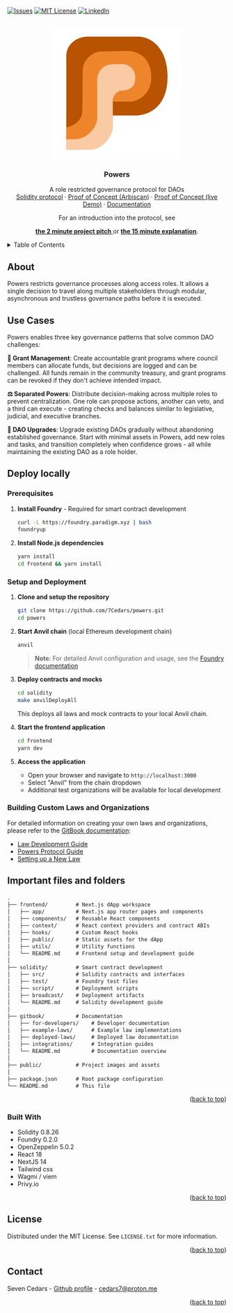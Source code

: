 <a name="readme-top"></a>

<!--
*** Attribution: thanks to @othneildrew for the Readme template!)
-->

[![Issues][issues-shield]][issues-url]
[![MIT License][license-shield]][license-url]
[![LinkedIn][linkedin-shield]][linkedin-url]

<!-- PROJECT LOGO -->
<br />
<div align="center">
  <a href="https://github.com/7Cedars/powers"> 
    <img src="public/powers_icon_notext.svg" alt="Powers Logo" width="300" height="300">
  </a>

<h3 align="center">Powers</h3>
  <p align="center">
    A role restricted governance protocol for DAOs
    <br />
    <!--NB: TO DO -->  
    <a href="/solidity">Solidity protocol</a> ·
    <a href="https://sepolia.arbiscan.io/address/0x001a6a16d2fc45248e00351314bce898b7d8578f">Proof of Concept (Arbiscan)</a> ·
    <a href="https://powers-protocol.vercel.app/421614/0x8fa86ae26fad52bcd2bdac1e9dbbe1ad77b50e36">Proof of Concept (live Demo)</a> ·
    <a href="https://7cedars.gitbook.io/powers-protocol">Documentation</a>
  </p>
</div>

<div align="center">
  For an introduction into the protocol, see
  
   <a href="https://www.tella.tv/video/powers-1-aijc"><b> the 2 minute project pitch</b> </a> or <a href="https://www.tella.tv/video/powers-solving-dao-governance-challenges-bis6"><b> the 15 minute explanation</b></a>.

</div>

<!-- TABLE OF CONTENTS --> 
<!-- NB! Still needs to be adapted --> 
<details>
  <summary>Table of Contents</summary>
  <ol>
    <li><a href="#about">About</a></li>
    <li><a href="#use-cases">Use Cases</a></li>
    <li><a href="#deploy">Deploy</a></li>
    <li><a href="#important-files-and-folders">Important files and folders</a></li>
    <li><a href="#built-with">Built With</a></li>
    <li><a href="#contact">Contact</a></li>
  </ol>
</details>

<!-- ABOUT THE PROJECT -->
## About
Powers restricts governance processes along access roles. It allows a single decision to travel along multiple stakeholders through modular, asynchronous and trustless governance paths before it is executed.

## Use Cases 

Powers enables three key governance patterns that solve common DAO challenges:

**🔐 Grant Management**: Create accountable grant programs where council members can allocate funds, but decisions are logged and can be challenged. All funds remain in the community treasury, and grant programs can be revoked if they don't achieve intended impact.

**⚖️ Separated Powers**: Distribute decision-making across multiple roles to prevent centralization. One role can propose actions, another can veto, and a third can execute - creating checks and balances similar to legislative, judicial, and executive branches.

**🔄 DAO Upgrades**: Upgrade existing DAOs gradually without abandoning established governance. Start with minimal assets in Powers, add new roles and tasks, and transition completely when confidence grows - all while maintaining the existing DAO as a role holder.     

## Deploy locally

### Prerequisites

1. **Install Foundry** - Required for smart contract development
   ```bash
   curl -L https://foundry.paradigm.xyz | bash
   foundryup
   ```

2. **Install Node.js dependencies**
   ```bash
   yarn install
   cd frontend && yarn install
   ```

### Setup and Deployment

1. **Clone and setup the repository**
   ```bash
   git clone https://github.com/7Cedars/powers.git
   cd powers
   ```

2. **Start Anvil chain** (local Ethereum development chain)
   ```bash
   anvil
   ```
   > **Note**: For detailed Anvil configuration and usage, see the [Foundry documentation](https://book.getfoundry.sh/anvil/)

3. **Deploy contracts and mocks**
   ```bash
   cd solidity
   make anvilDeployAll
   ```
   This deploys all laws and mock contracts to your local Anvil chain.

4. **Start the frontend application**
   ```bash
   cd frontend
   yarn dev
   ```

5. **Access the application**
   - Open your browser and navigate to `http://localhost:3000`
   - Select "Anvil" from the chain dropdown
   - Additional test organizations will be available for local development

### Building Custom Laws and Organizations

For detailed information on creating your own laws and organizations, please refer to the [GitBook documentation](https://7cedars.gitbook.io/powers-protocol):
- [Law Development Guide](https://7cedars.gitbook.io/powers-protocol/for-developers/law.sol/)
- [Powers Protocol Guide](https://7cedars.gitbook.io/powers-protocol/for-developers/powers.sol/)
- [Setting up a New Law](https://7cedars.gitbook.io/powers-protocol/for-developers/setting-up-a-new-law)

## Important files and folders

```
.
├── frontend/         # Next.js dApp workspace
│   ├── app/          # Next.js app router pages and components
│   ├── components/   # Reusable React components
│   ├── context/      # React context providers and contract ABIs
│   ├── hooks/        # Custom React hooks
│   ├── public/       # Static assets for the dApp
│   ├── utils/        # Utility functions
│   └── README.md     # Frontend setup and development guide
│
├── solidity/         # Smart contract development
│   ├── src/          # Solidity contracts and interfaces
│   ├── test/         # Foundry test files
│   ├── script/       # Deployment scripts
│   ├── broadcast/    # Deployment artifacts
│   └── README.md     # Solidity development guide
│
├── gitbook/          # Documentation
│   ├── for-developers/    # Developer documentation
│   ├── example-laws/      # Example law implementations
│   ├── deployed-laws/     # Deployed law documentation
│   ├── integrations/      # Integration guides
│   └── README.md          # Documentation overview
│
├── public/           # Project images and assets
│
├── package.json      # Root package configuration
└── README.md         # This file
```

<p align="right">(<a href="#readme-top">back to top</a>)</p>

### Built With
<!-- See for a list of badges: https://github.com/Envoy-VC/awesome-badges -->
<!-- * [![React][React.js]][React-url]  -->
* Solidity 0.8.26
* Foundry 0.2.0
* OpenZeppelin 5.0.2
* React 18
* NextJS 14
* Tailwind css
* Wagmi / viem
* Privy.io

<p align="right">(<a href="#readme-top">back to top</a>)</p>

<!-- LICENSE -->
## License

Distributed under the MIT License. See `LICENSE.txt` for more information.

<p align="right">(<a href="#readme-top">back to top</a>)</p>

<!-- CONTACT -->
## Contact
Seven Cedars - [Github profile](https://github.com/7Cedars) - cedars7@proton.me

<p align="right">(<a href="#readme-top">back to top</a>)</p>


<!-- MARKDOWN LINKS & IMAGES -->
[issues-shield]: https://img.shields.io/github/issues/7Cedars/powers.svg?style=for-the-badge
[issues-url]: https://github.com/7Cedars/powers/issues/
[license-shield]: https://img.shields.io/github/license/7Cedars/powers.svg?style=for-the-badge
[license-url]: https://github.com/7Cedars/powers/LICENSE.txt
[linkedin-shield]: https://img.shields.io/badge/-LinkedIn-black.svg?style=for-the-badge&logo=linkedin&colorB=555
[linkedin-url]: https://linkedin.com/in/linkedin_username
[product-screenshot]: images/screenshot.png
<!-- See list of icons here: https://hendrasob.github.io/badges/ -->
[Next.js]: https://img.shields.io/badge/next.js-000000?style=for-the-badge&logo=nextdotjs&logoColor=white
[Next-url]: https://nextjs.org/
[React.js]: https://img.shields.io/badge/React-20232A?style=for-the-badge&logo=react&logoColor=61DAFB
[React-url]: https://reactjs.org/
[Tailwind-css]: https://img.shields.io/badge/Tailwind_CSS-38B2AC?style=for-the-badge&logo=tailwind-css&logoColor=white
[Tailwind-url]: https://tailwindcss.com/
[Vue.js]: https://img.shields.io/badge/Vue.js-35495E?style=for-the-badge&logo=vuedotjs&logoColor=4FC08D
[Redux]: https://img.shields.io/badge/Redux-593D88?style=for-the-badge&logo=redux&logoColor=white
[Redux-url]: https://redux.js.org/
[Vue-url]: https://vuejs.org/
[Angular.io]: https://img.shields.io/badge/Angular-DD0031?style=for-the-badge&logo=angular&logoColor=white
[Angular-url]: https://angular.io/
[Svelte.dev]: https://img.shields.io/badge/Svelte-4A4A55?style=for-the-badge&logo=svelte&logoColor=FF3E00
[Svelte-url]: https://svelte.dev/
[Laravel.com]: https://img.shields.io/badge/Laravel-FF2D20?style=for-the-badge&logo=laravel&logoColor=white
[Laravel-url]: https://laravel.com
[Bootstrap.com]: https://img.shields.io/badge/Bootstrap-563D7C?style=for-the-badge&logo=bootstrap&logoColor=white
[Bootstrap-url]: https://getbootstrap.com
[JQuery.com]: https://img.shields.io/badge/jQuery-0769AD?style=for-the-badge&logo=jquery&logoColor=white
[JQuery-url]: https://jquery.com 
